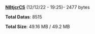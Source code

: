 [**N8tjcrCS**](/data/N8tjcrCS.txt) (12/12/22 - 19:25)- 2477 bytes

**Total Datas**: 8515

**Total Size**: 49.16 MB / 49.2 MB